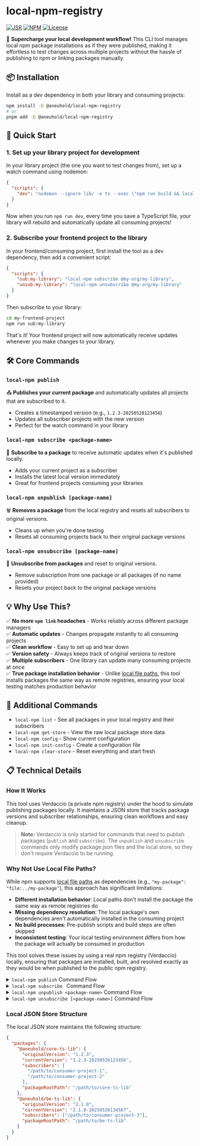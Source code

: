 # local-npm-registry

[![JSR](https://jsr.io/badges/@aneuhold/local-npm-registry)](https://jsr.io/@aneuhold/local-npm-registry)
[![NPM](https://img.shields.io/npm/v/%40aneuhold%2Flocal-npm-registry)](https://www.npmjs.com/package/@aneuhold/local-npm-registry)
[![License](https://img.shields.io/github/license/aneuhold/ts-libs)](https://github.com/aneuhold/ts-libs/blob/main/LICENSE)

🚀 **Supercharge your local development workflow!** This CLI tool manages local npm package installations as if they were published, making it effortless to test changes across multiple projects without the hassle of publishing to npm or linking packages manually.

## 📦 Installation

Install as a dev dependency in both your library and consuming projects:

```bash
npm install -D @aneuhold/local-npm-registry
# or
pnpm add -D @aneuhold/local-npm-registry
```

## 🎯 Quick Start

### 1. Set up your library project for development

In your library project (the one you want to test changes from), set up a watch command using nodemon:

```json
{
  "scripts": {
    "dev": "nodemon --ignore lib/ -e ts --exec \"npm run build && local-npm publish\""
  }
}
```

Now when you run `npm run dev`, every time you save a TypeScript file, your library will rebuild and automatically update all consuming projects!

### 2. Subscribe your frontend project to the library

In your frontend/consuming project, first install the tool as a dev dependency, then add a convenient script:

```json
{
  "scripts": {
    "sub:my-library": "local-npm subscribe @my-org/my-library",
    "unsub:my-library": "local-npm unsubscribe @my-org/my-library"
  }
}
```

Then subscribe to your library:

```bash
cd my-frontend-project
npm run sub:my-library
```

That's it! Your frontend project will now automatically receive updates whenever you make changes to your library.

## 🛠️ Core Commands

### `local-npm publish`

📤 **Publishes your current package** and automatically updates all projects that are subscribed to it.

- Creates a timestamped version (e.g., `1.2.3-20250528123456`)
- Updates all subscriber projects with the new version
- Perfect for the watch command in your library

### `local-npm subscribe <package-name>`

🔔 **Subscribe to a package** to receive automatic updates when it's published locally.

- Adds your current project as a subscriber
- Installs the latest local version immediately
- Great for frontend projects consuming your libraries

### `local-npm unpublish [package-name]`

🗑️ **Removes a package** from the local registry and resets all subscribers to original versions.

- Cleans up when you're done testing
- Resets all consuming projects back to their original package versions

### `local-npm unsubscribe [package-name]`

🔕 **Unsubscribe from packages** and reset to original versions.

- Remove subscription from one package or all packages (if no name provided)
- Resets your project back to the original package versions

## 💡 Why Use This?

✅ **No more `npm link` headaches** - Works reliably across different package managers  
✅ **Automatic updates** - Changes propagate instantly to all consuming projects  
✅ **Clean workflow** - Easy to set up and tear down  
✅ **Version safety** - Always keeps track of original versions to restore  
✅ **Multiple subscribers** - One library can update many consuming projects at once  
✅ **True package installation behavior** - Unlike [local file paths](https://docs.npmjs.com/cli/v11/configuring-npm/package-json#local-paths), this tool installs packages the same way as remote registries, ensuring your local testing matches production behavior

## 🔧 Additional Commands

- `local-npm list` - See all packages in your local registry and their subscribers
- `local-npm get-store` - View the raw local package store data
- `local-npm config` - Show current configuration
- `local-npm init-config` - Create a configuration file
- `local-npm clear-store` - Reset everything and start fresh

## 📋 Technical Details

### How It Works

This tool uses Verdaccio (a private npm registry) under the hood to simulate publishing packages locally. It maintains a JSON store that tracks package versions and subscriber relationships, ensuring clean workflows and easy cleanup.

> **Note:** Verdaccio is only started for commands that need to publish packages (`publish` and `subscribe`). The `unpublish` and `unsubscribe` commands only modify package.json files and the local store, so they don't require Verdaccio to be running.

### Why Not Use Local File Paths?

While npm supports [local file paths](https://docs.npmjs.com/cli/v11/configuring-npm/package-json#local-paths) as dependencies (e.g., `"my-package": "file:../my-package"`), this approach has significant limitations:

- **Different installation behavior**: Local paths don't install the package the same way as remote registries do
- **Missing dependency resolution**: The local package's own dependencies aren't automatically installed in the consuming project
- **No build processes**: Pre-publish scripts and build steps are often skipped
- **Inconsistent testing**: Your local testing environment differs from how the package will actually be consumed in production

This tool solves these issues by using a real npm registry (Verdaccio) locally, ensuring that packages are installed, built, and resolved exactly as they would be when published to the public npm registry.

<details>

<summary><code>local-npm publish</code> Command Flow</summary>

```mermaid
flowchart TD
    A["local-npm publish executed"] --> B["Read package.json in current directory"]
    B --> C{"Package found?"}
    C -->|No| D["Error: No package.json found"]
    C -->|Yes| E["Extract package name and version"]
    E --> F["Start Verdaccio server"]
    F --> G["Generate timestamp version"]
    G --> H["Update package.json with timestamp version<br/>e.g., 1.2.3-20250526123456"]
    H --> I["Build package if needed"]
    I --> J["Publish to Verdaccio registry"]
    J --> K["Read local JSON store"]
    K --> L["Update package entry in store<br/>with new timestamp version"]
    L --> M["Get all subscribers for this package"]
    M --> N{"Subscribers exist?"}
    N -->|No| O["Shut down Verdaccio server"]
    N -->|Yes| P["For each subscriber project"]
    P --> Q["Update subscriber's package.json<br/>with new timestamp version"]
    Q --> R["Run install command in subscriber project<br/>npm install or pnpm install"]
    R --> S{"More subscribers?"}
    S -->|Yes| P
    S -->|No| T["Shut down Verdaccio server"]
    O --> U["Complete - No subscribers to update"]
    T --> V["Complete - All subscribers updated"]
```

</details>

<details>

<summary><code>local-npm subscribe <package-name></code> Command Flow</summary>

```mermaid
flowchart TD
    A["local-npm subscribe &lt;package-name&gt; executed"] --> B["Read local JSON store"]
    B --> C{"Package exists in store?"}
    C -->|No| D["List available packages from store"]
    D --> E["Error: Package not found"]
    C -->|Yes| F["Start Verdaccio server"]
    F --> G["Get package version from store"]
    G --> H["Re-publish package to Verdaccio<br/>with stored timestamp version"]
    H --> I["Add current project to subscribers list<br/>in local JSON store"]
    I --> J["Get all subscribers for this package"]
    J --> K["For each subscriber project<br/>including new one"]
    K --> L["Update subscriber's package.json<br/>with timestamp version"]
    L --> M["Run install command in subscriber project<br/>npm install or pnpm install"]
    M --> N{"More subscribers?"}
    N -->|Yes| K
    N -->|No| O["Shut down Verdaccio server"]
    O --> P["Complete - All subscribers updated"]
```

</details>

<details>

<summary><code>local-npm unpublish &lt;package-name&gt;</code> Command Flow</summary>

```mermaid
flowchart TD
    A["local-npm unpublish executed"] --> B["Read package.json in current directory"]
    B --> C{"Package found?"}
    C -->|No| D["Error: No package.json found"]
    C -->|Yes| E["Extract package name"]
    E --> F["Read local JSON store"]
    F --> G{"Package exists in store?"}
    G -->|No| H["Error: Package not in local registry"]
    G -->|Yes| I["Get original version from store"]
    I --> J["Get all subscribers for this package"]
    J --> K{"Subscribers exist?"}
    K -->|Yes| L["For each subscriber project"]
    K -->|No| M["Reset current package.json<br/>to original version"]
    L --> N["Update subscriber's package.json<br/>to original version without timestamp"]
    N --> O["Run install command in subscriber project<br/>npm install or pnpm install"]
    O --> P{"More subscribers?"}
    P -->|Yes| L
    P -->|No| M
    M --> Q["Remove package entry from local JSON store"]
    Q --> R["Complete - Package unpublished<br/>and all subscribers reset"]
```

</details>
<details>

<summary><code>local-npm unsubscribe [&lt;package-name&gt;]</code> Command Flow</summary>

```mermaid
flowchart TD
    A["local-npm unsubscribe &#91;&lt;package-name&gt;&#93; executed"] --> B{"Package name provided?"}
    B -->|No| C["Read local JSON store"]
    B -->|Yes| D["Read local JSON store"]
    C --> E["Find all packages where current project<br/>is a subscriber"]
    D --> F{"Package exists in store?"}
    F -->|No| G["Error: Package not found in store"]
    E --> H{"Any subscribed packages?"}
    H -->|No| I["No packages to unsubscribe from"]
    H -->|Yes| J["For each subscribed package"]
    F -->|Yes| K["Check if current project is subscriber"]
    K --> L{"Current project subscribed?"}
    L -->|No| M["Error: Not subscribed to this package"]
    L -->|Yes| N["Remove current project from<br/>package's subscribers list"]
    J --> O["Get original version for package"]
    O --> P["Update current project's package.json<br/>to original version without timestamp"]
    P --> Q["Remove current project from<br/>package's subscribers list"]
    Q --> R{"More packages to process?"}
    R -->|Yes| J
    R -->|No| S["Run install command in current project<br/>npm install or pnpm install"]
    N --> T["Get original version for package"]
    T --> U["Update current project's package.json<br/>to original version without timestamp"]
    U --> V["Run install command in current project<br/>npm install or pnpm install"]
    S --> W["Complete - Unsubscribed from all packages"]
    V --> X["Complete - Unsubscribed from package"]
```

</details>

### Local JSON Store Structure

The local JSON store maintains the following structure:

```json
{
  "packages": {
    "@aneuhold/core-ts-lib": {
      "originalVersion": "1.2.3",
      "currentVersion": "1.2.3-20250526123456",
      "subscribers": [
        "/path/to/consumer-project-1",
        "/path/to/consumer-project-2"
      ],
      "packageRootPath": "/path/to/core-ts-lib"
    },
    "@aneuhold/be-ts-lib": {
      "originalVersion": "2.1.0",
      "currentVersion": "2.1.0-20250526134567",
      "subscribers": ["/path/to/consumer-project-3"],
      "packageRootPath": "/path/to/be-ts-lib"
    }
  }
}
```

